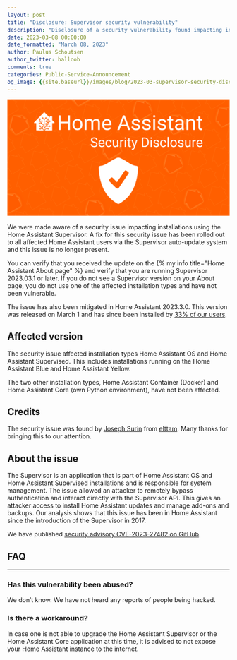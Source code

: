 ```yaml
---
layout: post
title: "Disclosure: Supervisor security vulnerability"
description: "Disclosure of a security vulnerability found impacting installations using the Home Assistant Supervisor."
date: 2023-03-08 00:00:00
date_formatted: "March 08, 2023"
author: Paulus Schoutsen
author_twitter: balloob
comments: true
categories: Public-Service-Announcement
og_image: {{site.baseurl}}/images/blog/2023-03-supervisor-security-disclosure/social.png
---
```


![Attention please read](/images/blog/2023-03-supervisor-security-disclosure/social.png)

We were made aware of a security issue impacting installations using
the Home Assistant Supervisor. A fix for this security issue has been rolled
out to all affected Home Assistant users via the Supervisor auto-update system
and this issue is no longer present.

You can verify that you received the update on the {% my info title="Home Assistant About page" %}
and verify that you are running Supervisor 2023.03.1 or later. If you do not
see a Supervisor version on your About page, you do not use one of the affected
installation types and have not been vulnerable.

The issue has also been mitigated in Home Assistant 2023.3.0. This version
was released on March 1 and has since been installed by [33% of our users][analytics].

[analytics]: https://analytics.home-assistant.io/

## Affected version

The security issue affected installation types Home Assistant OS and
Home Assistant Supervised. This includes installations running on the
Home Assistant Blue and Home Assistant Yellow.

The two other installation types, Home Assistant Container (Docker) and
Home Assistant Core (own Python environment), have not been affected.

## Credits

The security issue was found by [Joseph Surin] from [elttam]. Many thanks for bringing this to our attention.

[Joseph Surin]: https://jsur.in
[elttam]: https://www.elttam.com/

## About the issue

The Supervisor is an application that is part of Home Assistant OS
and Home Assistant Supervised installations and is responsible for
system management. The issue allowed an attacker to remotely bypass
authentication and interact directly with the Supervisor API. This gives
an attacker access to install Home Assistant updates and manage add-ons
and backups. Our analysis shows that this issue has been in Home Assistant
since the introduction of the Supervisor in 2017.

We have published [security advisory CVE-2023-27482 on GitHub][advisory].

[advisory]: https://github.com/home-assistant/core/security/advisories/GHSA-2j8f-h4mr-qr25

## FAQ

---

### Has this vulnerability been abused?

We don’t know. We have not heard any reports of people being hacked.

### Is there a workaround?

In case one is not able to upgrade the Home Assistant Supervisor or the
Home Assistant Core application at this time, it is advised to not expose
your Home Assistant instance to the internet.
